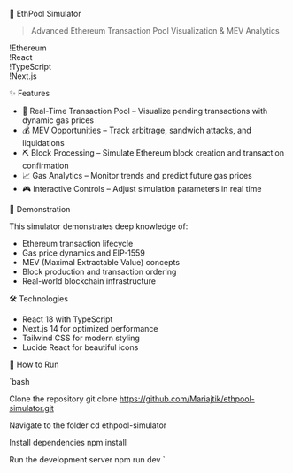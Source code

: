 
🚀 EthPool Simulator

> Advanced Ethereum Transaction Pool Visualization & MEV Analytics

!Ethereum  
!React  
!TypeScript  
!Next.js

✨ Features

- 🔄 Real-Time Transaction Pool – Visualize pending transactions with dynamic gas prices  
- 💰 MEV Opportunities – Track arbitrage, sandwich attacks, and liquidations  
- ⛏️ Block Processing – Simulate Ethereum block creation and transaction confirmation  
- 📈 Gas Analytics – Monitor trends and predict future gas prices  
- 🎮 Interactive Controls – Adjust simulation parameters in real time

🎯 Demonstration

This simulator demonstrates deep knowledge of:
- Ethereum transaction lifecycle  
- Gas price dynamics and EIP-1559  
- MEV (Maximal Extractable Value) concepts  
- Block production and transaction ordering  
- Real-world blockchain infrastructure

🛠️ Technologies

- React 18 with TypeScript  
- Next.js 14 for optimized performance  
- Tailwind CSS for modern styling  
- Lucide React for beautiful icons

🚀 How to Run

`bash

Clone the repository
git clone https://github.com/Mariajtik/ethpool-simulator.git

Navigate to the folder
cd ethpool-simulator

Install dependencies
npm install

Run the development server
npm run dev
`